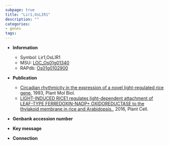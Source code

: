 ```yaml
---
subpage: true
title: "Lir1,OsLIR1"
description: ""
categories:
- genes
tags: 
---
```


* **Information**  
    + Symbol: Lir1,OsLIR1  
    + MSU: [LOC_Os01g01340](http://rice.plantbiology.msu.edu/cgi-bin/ORF_infopage.cgi?orf=LOC_Os01g01340)  
    + RAPdb: [Os01g0102900](http://rapdb.dna.affrc.go.jp/viewer/gbrowse_details/irgsp1?name=Os01g0102900)  

* **Publication**  
    + [Circadian rhythmicity in the expression of a novel light-regulated rice gene](http://www.ncbi.nlm.nih.gov/pubmed?term=Circadian+rhythmicity+in+the+expression+of+a+novel+light-regulated+rice+gene%5BTitle%5D), 1993, Plant Mol Biol.
    + [LIGHT-INDUCED RICE1 regulates light-dependent attachment of LEAF-TYPE FERREDOXIN-NADP+ OXIDOREDUCTASE to the thylakoid membrane in rice and Arabidopsis.](http://www.ncbi.nlm.nih.gov/pubmed?term=LIGHT-INDUCED+RICE1+regulates+light-dependent+attachment+of+LEAF-TYPE+FERREDOXIN-NADP++OXIDOREDUCTASE+to+the+thylakoid+membrane+in+rice+and+Arabidopsis.%5BTitle%5D), 2016, Plant Cell.

* **Genbank accession number**  

* **Key message**  

* **Connection**  



